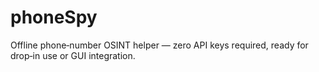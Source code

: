# phoneSpy
Offline phone‑number OSINT helper — zero API keys required, ready for drop‑in use or GUI integration.

